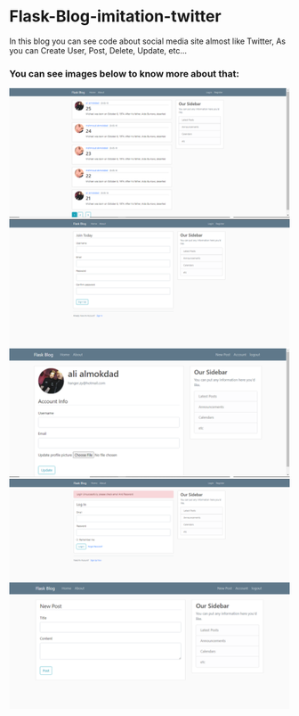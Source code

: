 # Flask-Blog-imitation-twitter
<p> In this blog you can see code about social media site almost like Twitter, As you can Create User, Post, Delete, Update, etc...</p>

<h3> You can see images below to know more about that: </h3>

<img src="flask-blog-image/home-page.PNG"/>
<img src="flask-blog-image/rigister.PNG"/>
<img src="flask-blog-image/account.PNG"/>
<img src="flask-blog-image/logiin.PNG"/>
<img src="flask-blog-image/post.PNG"/>


